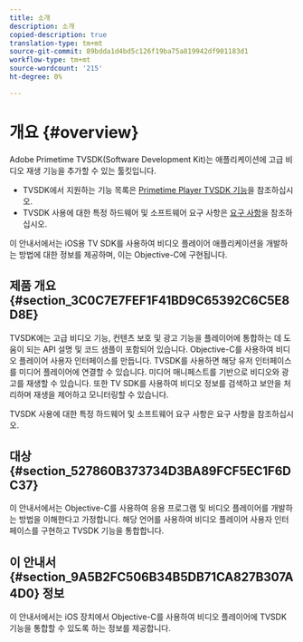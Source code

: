 ```yaml
---
title: 소개
description: 소개
copied-description: true
translation-type: tm+mt
source-git-commit: 89bdda1d4bd5c126f19ba75a819942df901183d1
workflow-type: tm+mt
source-wordcount: '215'
ht-degree: 0%

---
```



# 개요 {#overview}

Adobe Primetime TVSDK(Software Development Kit)는 애플리케이션에 고급 비디오 재생 기능을 추가할 수 있는 툴킷입니다.

* TVSDK에서 지원하는 기능 목록은 [Primetime Player TVSDK 기능](../../ios-3x-introduction/ios-3x-overview/ios-3x-overview-of-the-player.md)을 참조하십시오.
* TVSDK 사용에 대한 특정 하드웨어 및 소프트웨어 요구 사항은 [요구 사항](../../ios-3x-introduction/ios-3x-requirements.md)을 참조하십시오.

이 안내서에서는 iOS용 TV SDK를 사용하여 비디오 플레이어 애플리케이션을 개발하는 방법에 대한 정보를 제공하며, 이는 Objective-C에 구현됩니다.

## 제품 개요 {#section_3C0C7E7FEF1F41BD9C65392C6C5E8D8E}

TVSDK에는 고급 비디오 기능, 컨텐츠 보호 및 광고 기능을 플레이어에 통합하는 데 도움이 되는 API 설명 및 코드 샘플이 포함되어 있습니다. Objective-C를 사용하여 비디오 플레이어 사용자 인터페이스를 만듭니다. TVSDK를 사용하면 해당 유저 인터페이스를 미디어 플레이어에 연결할 수 있습니다. 미디어 매니페스트를 기반으로 비디오와 광고를 재생할 수 있습니다. 또한 TV SDK를 사용하여 비디오 정보를 검색하고 보안을 처리하며 재생을 제어하고 모니터링할 수 있습니다.

TVSDK 사용에 대한 특정 하드웨어 및 소프트웨어 요구 사항은 요구 사항을 참조하십시오.

## 대상 {#section_527860B373734D3BA89FCF5EC1F6DC37}

이 안내서에서는 Objective-C를 사용하여 응용 프로그램 및 비디오 플레이어를 개발하는 방법을 이해한다고 가정합니다. 해당 언어를 사용하여 비디오 플레이어 사용자 인터페이스를 구현하고 TVSDK 기능을 통합합니다.

## 이 안내서 {#section_9A5B2FC506B34B5DB71CA827B307A4D0} 정보

이 안내서에서는 iOS 장치에서 Objective-C를 사용하여 비디오 플레이어에 TVSDK 기능을 통합할 수 있도록 하는 정보를 제공합니다.